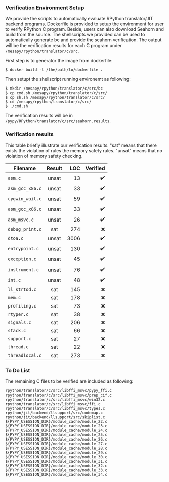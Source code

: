 ### Verification Environment Setup

We provide the scripts to automatically evaluate RPython translator/JIT backend programs.
Dockerfile is provided to setup the environment for user to verify RPython C
program. Beside, users can also download Seahorn and build from the source. The
shellscripts we provided can be used to automatically generate bc and provide
the seahorn verification. The output will be the verification results for each C
program under `/mesapy/rpython/translator/c/src`.

First step is to generator the image from dockerfile:

```
$ docker build -t /the/path/to/dockerfile .
```

Then setupt the shellscript running environemt as following:

```
$ mkdir /mesapy/rpython/translator/c/src/bc
$ cp cmd.sh /mesapy/rpython/translator/c/src/
$ cp sh.sh /mesapy/rpython/translator/c/src/
$ cd /mesapy/rpython/translator/c/src/
$ ./cmd.sh
```
The verification results will be in `/pypy/RPython/translator/c/src/seahorn.results`.

### Verification results

This table briefly illustrate our verification results. "sat" means that there exists
the violation of rules the memory safety rules. "unsat" means that no violation
of memory safety checking.

| Filename        |        Result       |   LOC |       Verified    |
| -------------   | :-----------------: | ----: | -----------------:|
| `asm.c`         | unsat               |    13 | :heavy_check_mark:|
| `asm_gcc_x86.c` | unsat               |    33 | :heavy_check_mark:|
| `cygwin_wait.c` | unsat               |    59 | :heavy_check_mark:|
| `asm_gcc_x86.c` | unsat               |    33 | :heavy_check_mark:|
| `asm_msvc.c`    | unsat               |    26 | :heavy_check_mark:|
| `debug_print.c` | sat                 |   274 | :x:               |
| `dtoa.c`        | unsat               |  3006 | :heavy_check_mark:|
| `entrypoint.c`  | unsat               |   130 | :heavy_check_mark:|
| `exception.c`   | unsat               |    45 | :heavy_check_mark:|
| `instrument.c`  | unsat               |    76 | :heavy_check_mark:|
| `int.c`         | unsat               |    48 | :heavy_check_mark:|
| `ll_strtod.c`   | sat                 |   145 | :x:               |
| `mem.c`         | sat                 |   178 | :x:               |
| `profiling.c`   | sat                 |    73 | :x:               |
| `rtyper.c`      | sat                 |    38 | :x:               |
| `signals.c`     | sat                 |   206 | :x:               |
| `stack.c`       | sat                 |    66 | :x:               |
| `support.c`     | sat                 |    27 | :x:               |
| `thread.c`      | sat                 |    22 | :x:               |
| `threadlocal.c` | sat                 |   273 | :x:               |

### To Do List

The remaining C files to be verified are included as following:

```
rpython/translator/c/src/libffi_msvc/pypy_ffi.c
rpython/translator/c/src/libffi_msvc/prep_cif.c
rpython/translator/c/src/libffi_msvc/win32.c
rpython/translator/c/src/libffi_msvc/ffi.c
rpython/translator/c/src/libffi_msvc/types.c
rpython/jit/backend/llsupport/src/codemap.c
rpython/jit/backend/llsupport/src/skiplist.c
${PYPY_USESSION_DIR}/module_cache/module_22.c
${PYPY_USESSION_DIR}/module_cache/module_23.c
${PYPY_USESSION_DIR}/module_cache/module_24.c
${PYPY_USESSION_DIR}/module_cache/module_25.c
${PYPY_USESSION_DIR}/module_cache/module_26.c
${PYPY_USESSION_DIR}/module_cache/module_27.c
${PYPY_USESSION_DIR}/module_cache/module_28.c
${PYPY_USESSION_DIR}/module_cache/module_29.c
${PYPY_USESSION_DIR}/module_cache/module_30.c
${PYPY_USESSION_DIR}/module_cache/module_31.c
${PYPY_USESSION_DIR}/module_cache/module_32.c
${PYPY_USESSION_DIR}/module_cache/module_33.c
${PYPY_USESSION_DIR}/module_cache/module_34.c
```
